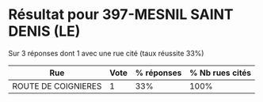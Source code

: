 # Résultat pour 397-MESNIL SAINT DENIS (LE)

Sur 3 réponses dont 1 avec une rue cité (taux réussite 33%)

| Rue | Vote | % réponses | % Nb rues cités|
|-----|------|------------|----------------|
| ROUTE DE COIGNIERES | 1 | 33% | 100%|
